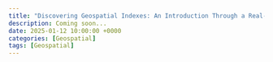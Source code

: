 ```yaml
---
title: "Discovering Geospatial Indexes: An Introduction Through a Real-World Problem"
description: Coming soon...
date: 2025-01-12 10:00:00 +0000
categories: [Geospatial]
tags: [Geospatial]
---
```

